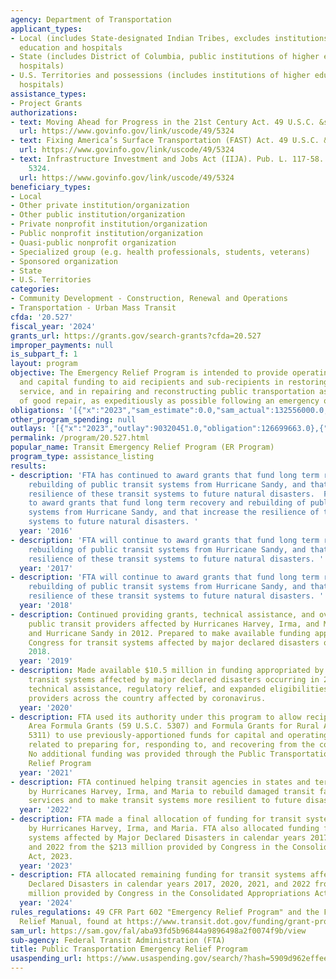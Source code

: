 ```yaml
---
agency: Department of Transportation
applicant_types:
- Local (includes State-designated Indian Tribes, excludes institutions of higher
  education and hospitals
- State (includes District of Columbia, public institutions of higher education and
  hospitals)
- U.S. Territories and possessions (includes institutions of higher education and
  hospitals)
assistance_types:
- Project Grants
authorizations:
- text: Moving Ahead for Progress in the 21st Century Act. 49 U.S.C. &sect; 5324.
  url: https://www.govinfo.gov/link/uscode/49/5324
- text: Fixing America’s Surface Transportation (FAST) Act. 49 U.S.C. &sect; 5324.
  url: https://www.govinfo.gov/link/uscode/49/5324
- text: Infrastructure Investment and Jobs Act (IIJA). Pub. L. 117-58. 49 U.S.C. &sect;
    5324.
  url: https://www.govinfo.gov/link/uscode/49/5324
beneficiary_types:
- Local
- Other private institution/organization
- Other public institution/organization
- Private nonprofit institution/organization
- Public nonprofit institution/organization
- Quasi-public nonprofit organization
- Specialized group (e.g. health professionals, students, veterans)
- Sponsored organization
- State
- U.S. Territories
categories:
- Community Development - Construction, Renewal and Operations
- Transportation - Urban Mass Transit
cfda: '20.527'
fiscal_year: '2024'
grants_url: https://grants.gov/search-grants?cfda=20.527
improper_payments: null
is_subpart_f: 1
layout: program
objective: The Emergency Relief Program is intended to provide operating assistance
  and capital funding to aid recipients and sub-recipients in restoring public transportation
  service, and in repairing and reconstructing public transportation assets to a state
  of good repair, as expeditiously as possible following an emergency or major disaster.
obligations: '[{"x":"2023","sam_estimate":0.0,"sam_actual":132556000.0,"usa_spending_actual":127485705.0},{"x":"2024","sam_estimate":0.0,"sam_actual":152774000.0,"usa_spending_actual":-265707416.0},{"x":"2025","sam_estimate":0.0,"sam_actual":150000000.0,"usa_spending_actual":365679736.0}]'
other_program_spending: null
outlays: '[{"x":"2023","outlay":90320451.0,"obligation":126699663.0},{"x":"2024","outlay":208884347.0,"obligation":36979366.0},{"x":"2025","outlay":0.0,"obligation":1910000.0}]'
permalink: /program/20.527.html
popular_name: Transit Emergency Relief Program (ER Program)
program_type: assistance_listing
results:
- description: 'FTA has continued to award grants that fund long term recovery and
    rebuilding of public transit systems from Hurricane Sandy, and that increase the
    resilience of these transit systems to future natural disasters.  FTA has continued
    to award grants that fund long term recovery and rebuilding of public transit
    systems from Hurricane Sandy, and that increase the resilience of these transit
    systems to future natural disasters. '
  year: '2016'
- description: 'FTA will continue to award grants that fund long term recovery and
    rebuilding of public transit systems from Hurricane Sandy, and that increase the
    resilience of these transit systems to future natural disasters. '
  year: '2017'
- description: 'FTA will continue to award grants that fund long term recovery and
    rebuilding of public transit systems from Hurricane Sandy, and that increase the
    resilience of these transit systems to future natural disasters. '
  year: '2018'
- description: Continued providing grants, technical assistance, and oversight for
    public transit providers affected by Hurricanes Harvey, Irma, and Maria in 2017
    and Hurricane Sandy in 2012. Prepared to make available funding appropriated by
    Congress for transit systems affected by major declared disasters occurring in
    2018.
  year: '2019'
- description: Made available $10.5 million in funding appropriated by Congress for
    transit systems affected by major declared disasters occurring in 2018. Provided
    technical assistance, regulatory relief, and expanded eligibilities to transit
    providers across the country affected by coronavirus.
  year: '2020'
- description: FTA used its authority under this program to allow recipients of Urbanized
    Area Formula Grants (59 U.S.C. 5307) and Formula Grants for Rural Areas (59 U.S.C.
    5311) to use previously-apportioned funds for capital and operating expenses directly
    related to preparing for, responding to, and recovering from the coronavirus pandemic.
    No additional funding was provided through the Public Transportation Emergency
    Relief Program
  year: '2021'
- description: FTA continued helping transit agencies in states and territories affected
    by Hurricanes Harvey, Irma, and Maria to rebuild damaged transit facilities and
    services and to make transit systems more resilient to future disasters.
  year: '2022'
- description: FTA made a final allocation of funding for transit systems affected
    by Hurricanes Harvey, Irma, and Maria. FTA also allocated funding for transit
    systems affected by Major Declared Disasters in calendar years 2017, 2020, 2021,
    and 2022 from the $213 million provided by Congress in the Consolidated Appropriations
    Act, 2023.
  year: '2023'
- description: FTA allocated remaining funding for transit systems affected by Major
    Declared Disasters in calendar years 2017, 2020, 2021, and 2022 from the $213
    million provided by Congress in the Consolidated Appropriations Act, 2023.
  year: '2024'
rules_regulations: 49 CFR Part 602 "Emergency Relief Program" and the FTA Emergency
  Relief Manual, found at https://www.transit.dot.gov/funding/grant-programs/emergency-relief-program/emergency-relief-manual-reference-manual-states
sam_url: https://sam.gov/fal/aba93fd5b96844a9896498a2f0074f9b/view
sub-agency: Federal Transit Administration (FTA)
title: Public Transportation Emergency Relief Program
usaspending_url: https://www.usaspending.gov/search/?hash=5909d962effee8cf49db771906253c6a
---
```

